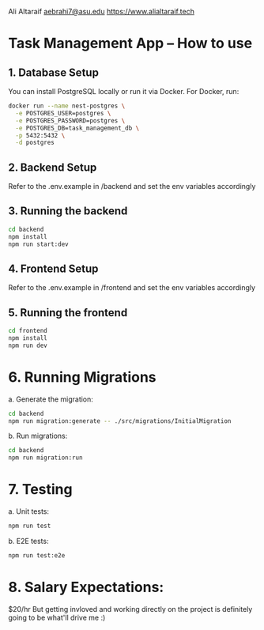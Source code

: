 Ali Altaraif
aebrahi7@asu.edu
https://www.alialtaraif.tech


# Task Management App – How to use

## 1. Database Setup
You can install PostgreSQL locally or run it via Docker. For Docker, run:
```bash
docker run --name nest-postgres \
  -e POSTGRES_USER=postgres \
  -e POSTGRES_PASSWORD=postgres \
  -e POSTGRES_DB=task_management_db \
  -p 5432:5432 \
  -d postgres
```
  
## 2. Backend Setup
Refer to the .env.example in /backend and set the env variables accordingly

## 3. Running the backend
```bash
cd backend
npm install
npm run start:dev
```

## 4. Frontend Setup
Refer to the .env.example in /frontend and set the env variables accordingly

## 5. Running the frontend
```bash
cd frontend
npm install
npm run dev
```

# 6. Running Migrations

  a. Generate the migration:
  ```bash
  cd backend
  npm run migration:generate -- ./src/migrations/InitialMigration
  ```

  b. Run migrations:
  ```bash
  cd backend
  npm run migration:run
  ```


# 7. Testing

  a. Unit tests:
  ```bash
  npm run test
  ```

  b. E2E tests:
  ```bash
  npm run test:e2e
  ```


# 8. Salary Expectations:
  $20/hr
  But getting invloved and working directly on the project is definitely going to be what'll drive me :)
  